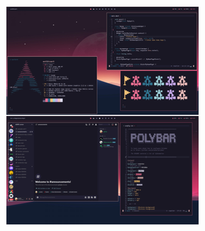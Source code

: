 ![Alt text](https://github.com/useEffects/dotfiles/raw/main/assets/image1.png
)
![Alt text](https://github.com/useEffects/dotfiles/raw/main/assets/image2.png
)